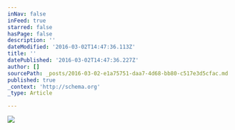 ```yaml
---
inNav: false
inFeed: true
starred: false
hasPage: false
description: ''
dateModified: '2016-03-02T14:47:36.113Z'
title: ''
datePublished: '2016-03-02T14:47:36.227Z'
author: []
sourcePath: _posts/2016-03-02-e1a75751-daa7-4d68-bb80-c517e3d5cfac.md
published: true
_context: 'http://schema.org'
_type: Article

---
```

![](https://the-grid-user-content.s3-us-west-2.amazonaws.com/be0b5042-a7de-4e87-89e1-69dafd43fd78.jpg)
